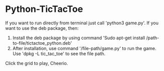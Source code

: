 # Python-TicTacToe
If you want to run directly from terminal just call 'python3 game.py'.
If you want to use the deb package, then:
  1. Install the deb package by using command 'Sudo apt-get install /path-to-file/tictactoe_python.deb'
  2. After installation, use command '/file-path/game.py' to run the game. Use 'dpkg -L tic_tac_toe' to see the file path.
  
Click the grid to play, Cheerio.
